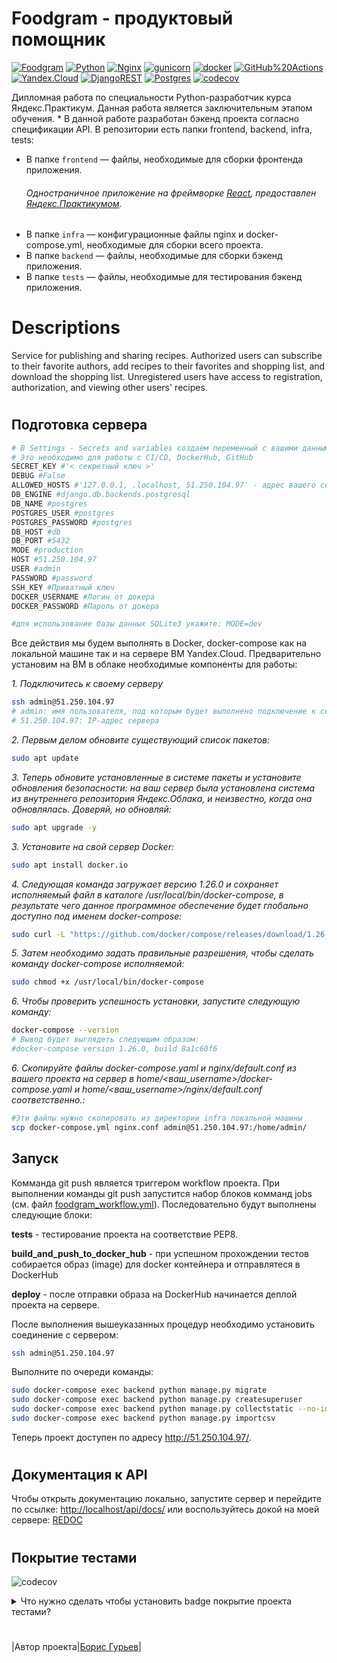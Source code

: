 # Foodgram - продуктовый помощник
[![Foodgram](https://github.com/evgvol/foodgram-project-react/actions/workflows/foodgram_workflow.yml/badge.svg)](https://github.com/evgvol//foodgram-project-react/actions/workflows/foodgram_workflow.yml)
[![Python](https://img.shields.io/badge/-Python-464646?style=flat-square&logo=Python)](https://www.python.org/)
[![Nginx](https://img.shields.io/badge/-NGINX-464646?style=flat-square&logo=NGINX)](https://nginx.org/ru/)
[![gunicorn](https://img.shields.io/badge/-gunicorn-464646?style=flat-square&logo=gunicorn)](https://gunicorn.org/)
[![docker](https://img.shields.io/badge/-Docker-464646?style=flat-square&logo=docker)](https://www.docker.com/)
[![GitHub%20Actions](https://img.shields.io/badge/-GitHub%20Actions-464646?style=flat-square&logo=GitHub%20actions)](https://github.com/features/actions)
[![Yandex.Cloud](https://img.shields.io/badge/-Yandex.Cloud-464646?style=flat-square&logo=Yandex.Cloud)](https://cloud.yandex.ru/)
[![DjangoREST](https://img.shields.io/badge/DJANGO-REST-ff1709?style=for-the-badge&logo=django&logoColor=white&color=ff1709&labelColor=gray)](https://www.django-rest-framework.org/)
[![Postgres](https://img.shields.io/badge/postgres-%23316192.svg?style=for-the-badge&logo=postgresql&logoColor=white)](https://www.postgresql.org/)
[![codecov](https://codecov.io/gh/EvgVol/foodgram-project-react/branch/master/graph/badge.svg?token=FKKAKXU90C)](https://codecov.io/gh/EvgVol/foodgram-project-react)

Дипломная работа по специальности Python-разработчик курса Яндекс.Практикум. Данная работа является заключительным этапом обучения. *
В данной работе разработан бэкенд проекта согласно спецификации API. В репозитории есть папки frontend, backend, infra, tests:
* В папке `frontend` — файлы, необходимые для сборки фронтенда приложения. 
  ###### Одностраничное приложение на фреймворке [React](https://ru.reactjs.org/), предоставлен [Яндекс.Практикумом](https://practicum.yandex.ru/). 
* В папке `infra` — конфигурационные файлы nginx и docker-compose.yml, необходимые для сборки всего проекта.
* В папке `backend` — файлы, необходимые для сборки бэкенд приложения.
* В папке `tests` — файлы, необходимые для тестирования бэкенд приложения.
 
# Descriptions
Service for publishing and sharing recipes.
Authorized users can subscribe to their favorite authors, add recipes to their favorites and shopping list, and download the shopping list. Unregistered users have access to registration, authorization, and viewing other users' recipes.

#

## Подготовка сервера

```bash
# В Settings - Secrets and variables создаем переменный с вашими данными
# Это необходимо для работы с CI/CD, DockerHub, GitHub
SECRET_KEY #'< секретный ключ >'
DEBUG #False
ALLOWED_HOSTS #'127.0.0.1, .localhost, 51.250.104.97' - адрес вашего сервера
DB_ENGINE #django.db.backends.postgresql
DB_NAME #postgres
POSTGRES_USER #postgres
POSTGRES_PASSWORD #postgres
DB_HOST #db
DB_PORT #5432
MODE #production
HOST #51.250.104.97
USER #admin
PASSWORD #password
SSH_KEY #Приватный ключ
DOCKER_USERNAME #Логин от докера
DOCKER_PASSWORD #Пароль от докера

#для использование базы данных SQLite3 укажите: MODE=dev
```

Все действия мы будем выполнять в Docker, docker-compose как на локальной машине так и на сервере ВМ Yandex.Cloud.
Предварительно установим на ВМ в облаке необходимые компоненты для работы:

*1. Подключитесь к своему серверу*

```bash
ssh admin@51.250.104.97
# admin: имя пользователя, под которым будет выполнено подключение к серверу
# 51.250.104.97: IP-адрес сервера 
```

*2. Первым делом обновите существующий список пакетов:*
```bash
sudo apt update
```

*3. Теперь обновите установленные в системе пакеты и установите обновления безопасности: на ваш сервер была установлена система из внутреннего репозитория Яндекс.Облака, и неизвестно, когда она обновлялась. Доверяй, но обновляй:*
```bash
sudo apt upgrade -y
```

*3. Установите на свой сервер Docker:*
```bash
sudo apt install docker.io
```

*4. Следующая команда загружает версию 1.26.0 и сохраняет исполняемый файл в каталоге /usr/local/bin/docker-compose, в результате чего данное программное обеспечение будет глобально доступно под именем docker-compose:*
```bash
sudo curl -L "https://github.com/docker/compose/releases/download/1.26.0/docker-compose-$(uname -s)-$(uname -m)" -o /usr/local/bin/docker-compose
```

*5. Затем необходимо задать правильные разрешения, чтобы сделать команду docker-compose исполняемой:*
```bash
sudo chmod +x /usr/local/bin/docker-compose
```

*6. Чтобы проверить успешность установки, запустите следующую команду:*
```bash
docker-compose --version
# Вывод будет выглядеть следующим образом:
#docker-compose version 1.26.0, build 8a1c60f6
```

*6. Скопируйте файлы docker-compose.yaml и nginx/default.conf из вашего проекта на сервер в home/<ваш_username>/docker-compose.yaml и home/<ваш_username>/nginx/default.conf соответственно.:*
```bash
#Эти файлы нужно скопировать из директории infra локальной машины
scp docker-compose.yml nginx.conf admin@51.250.104.97:/home/admin/
```
## Запуск

Комманда git push является триггером workflow проекта. При выполнении команды git push запустится набор блоков комманд jobs (см. файл [foodgram_workflow.yml](https://github.com/djaaga/foodgram-project-react/actions/workflows/foodgram_workflow.yml)). Последовательно будут выполнены следующие блоки:

**tests** - тестирование проекта на соответствие PEP8.

**build_and_push_to_docker_hub** - при успешном прохождении тестов собирается образ (image) для docker контейнера и отправлятеся в DockerHub

**deploy** - после отправки образа на DockerHub начинается деплой проекта на сервере.

После выполнения вышеуказанных процедур необходимо установить соединение с сервером:

```bash
ssh admin@51.250.104.97
```

Выполните по очереди команды:

```bash
sudo docker-compose exec backend python manage.py migrate
sudo docker-compose exec backend python manage.py createsuperuser
sudo docker-compose exec backend python manage.py collectstatic --no-input
sudo docker-compose exec backend python manage.py importcsv
```

Теперь проект доступен по адресу http://51.250.104.97/. 

#

## Документация к API   
Чтобы открыть документацию локально, запустите сервер и перейдите по ссылке:
[http://localhost/api/docs/](http://localhost/api/docs/) или воспользуйтесь докой на моей сервере: [REDOC](http://130.193.41.225/api/docs/)

#  

## Покрытие тестами

![codecov](https://codecov.io/gh/djaaga/foodgram-project-react/branch/master/graphs/sunburst.svg?token=FKKAKXU90C)


</b></details>
<details>
<summary>Что нужно сделать чтобы установить badge покрытие проекта тестами? </summary><br><b>

* #### 1. Регистрируйтесь на сервисе: [codecov.io](https://codecov.io)


* #### 2. Настраиваем интеграцию, добавляем шаг для отправки данных на сервис
  #### Добавляем в секреты данного репозитория CODECOV_TOKEN
  #### Ниже указан код который неободимо добавить в foodgram_workflow.yml (более полный пример см. [здесь](https://github.com/codecov/codecov-action#usage)):
```bash
    - name: Upload coverage reports to Codecov
      uses: codecov/codecov-action@v2
      with:
        token: ${{ secrets.CODECOV_TOKEN }}
        files: ./coverage.xml
        flags: pytest
        name: foodgram-pytest-cov
        env_vars: OS,PYTHON
        fail_ci_if_error: true
        verbose: true
```

* #### 3. Как только сделаете pull request, можно получить анализ покрытия тестами на сервисе [codecov.io](https://codecov.io)


</b></details>



#            


|Автор проекта|[Борис Гурьев](https://github.com/Djaaga)|
